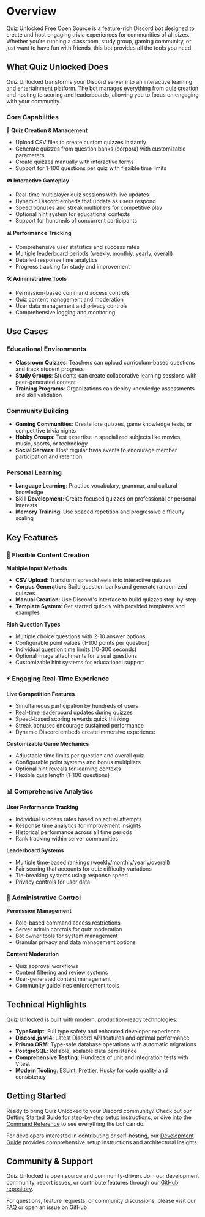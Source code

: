 # Overview

Quiz Unlocked Free Open Source is a feature-rich Discord bot designed to create and host engaging trivia experiences for communities of all sizes. Whether you're running a classroom, study group, gaming community, or just want to have fun with friends, this bot provides all the tools you need.

## What Quiz Unlocked Does

Quiz Unlocked transforms your Discord server into an interactive learning and entertainment platform. The bot manages everything from quiz creation and hosting to scoring and leaderboards, allowing you to focus on engaging with your community.

### Core Capabilities

**📝 Quiz Creation & Management**
- Upload CSV files to create custom quizzes instantly
- Generate quizzes from question banks (corpora) with customizable parameters
- Create quizzes manually with interactive forms
- Support for 1-100 questions per quiz with flexible time limits

**🎮 Interactive Gameplay**
- Real-time multiplayer quiz sessions with live updates
- Dynamic Discord embeds that update as users respond
- Speed bonuses and streak multipliers for competitive play
- Optional hint system for educational contexts
- Support for hundreds of concurrent participants

**📊 Performance Tracking**
- Comprehensive user statistics and success rates
- Multiple leaderboard periods (weekly, monthly, yearly, overall)
- Detailed response time analytics
- Progress tracking for study and improvement

**🛠️ Administrative Tools**
- Permission-based command access controls
- Quiz content management and moderation
- User data management and privacy controls
- Comprehensive logging and monitoring

## Use Cases

### Educational Environments
- **Classroom Quizzes**: Teachers can upload curriculum-based questions and track student progress
- **Study Groups**: Students can create collaborative learning sessions with peer-generated content
- **Training Programs**: Organizations can deploy knowledge assessments and skill validation

### Community Building
- **Gaming Communities**: Create lore quizzes, game knowledge tests, or competitive trivia nights
- **Hobby Groups**: Test expertise in specialized subjects like movies, music, sports, or technology
- **Social Servers**: Host regular trivia events to encourage member participation and retention

### Personal Learning
- **Language Learning**: Practice vocabulary, grammar, and cultural knowledge
- **Skill Development**: Create focused quizzes on professional or personal interests
- **Memory Training**: Use spaced repetition and progressive difficulty scaling

## Key Features

### 🎯 Flexible Content Creation

**Multiple Input Methods**
- **CSV Upload**: Transform spreadsheets into interactive quizzes
- **Corpus Generation**: Build question banks and generate randomized quizzes
- **Manual Creation**: Use Discord's interface to build quizzes step-by-step
- **Template System**: Get started quickly with provided templates and examples

**Rich Question Types**
- Multiple choice questions with 2-10 answer options
- Configurable point values (1-100 points per question)
- Individual question time limits (10-300 seconds)
- Optional image attachments for visual questions
- Customizable hint systems for educational support

### ⚡ Engaging Real-Time Experience

**Live Competition Features**
- Simultaneous participation by hundreds of users
- Real-time leaderboard updates during quizzes
- Speed-based scoring rewards quick thinking
- Streak bonuses encourage sustained performance
- Dynamic Discord embeds create immersive experience

**Customizable Game Mechanics**
- Adjustable time limits per question and overall quiz
- Configurable point systems and bonus multipliers
- Optional hint reveals for learning contexts
- Flexible quiz length (1-100 questions)

### 📊 Comprehensive Analytics

**User Performance Tracking**
- Individual success rates based on actual attempts
- Response time analytics for improvement insights
- Historical performance across all time periods
- Rank tracking within server communities

**Leaderboard Systems**
- Multiple time-based rankings (weekly/monthly/yearly/overall)
- Fair scoring that accounts for quiz difficulty variations
- Tie-breaking systems using response speed
- Privacy controls for user data

### 🔧 Administrative Control

**Permission Management**
- Role-based command access restrictions
- Server admin controls for quiz moderation
- Bot owner tools for system management
- Granular privacy and data management options

**Content Moderation**
- Quiz approval workflows
- Content filtering and review systems
- User-generated content management
- Community guidelines enforcement tools

## Technical Highlights

Quiz Unlocked is built with modern, production-ready technologies:

- **TypeScript**: Full type safety and enhanced developer experience
- **Discord.js v14**: Latest Discord API features and optimal performance
- **Prisma ORM**: Type-safe database operations with automatic migrations
- **PostgreSQL**: Reliable, scalable data persistence
- **Comprehensive Testing**: Hundreds of unit and integration tests with Vitest
- **Modern Tooling**: ESLint, Prettier, Husky for code quality and consistency

## Getting Started

Ready to bring Quiz Unlocked to your Discord community? Check out our [Getting Started Guide](/getting-started) for step-by-step setup instructions, or dive into the [Command Reference](/commands) to see everything the bot can do.

For developers interested in contributing or self-hosting, our [Development Guide](/development) provides comprehensive setup instructions and architectural insights.

## Community & Support

Quiz Unlocked is open source and community-driven. Join our development community, report issues, or contribute features through our [GitHub repository](https://github.com/anthonyronda/learn-polish-bot).

For questions, feature requests, or community discussions, please visit our [FAQ](/faq) or open an issue on GitHub.